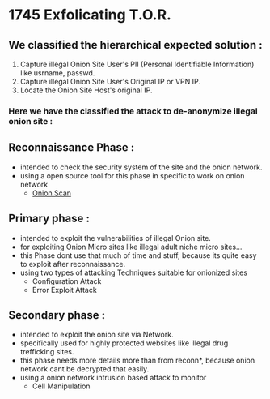 # 1745 Exfolicating T.O.R.

## We classified the hierarchical expected solution :
 1. Capture illegal Onion Site User's PII (Personal Identifiable Information) like usrname, passwd.
 2. Capture illegal Onion Site User's Original IP or VPN IP.
 3. Locate the Onion Site Host's original IP.

### Here we have the classified the attack to de-anonymize illegal onion site :

## Reconnaissance Phase :
 - intended to check the security system of the site and the onion network.
 - using a open source tool for this phase in specific to work on onion network
    - [Onion Scan](https://github.com/s-rah/onionscan)

## Primary phase : 
 - intended to exploit the vulnerabilities of illegal Onion site.
 - for exploiting Onion Micro sites like illegal adult niche micro sites...
 - this Phase dont use that much of time and stuff, because its quite easy to exploit after reconnaissance.
 - using two types of attacking Techniques suitable for onionized sites
    - Configuration Attack
    - Error Exploit Attack

## Secondary phase :
 - intended to exploit the onion site via Network.
 - specifically used for highly protected websites like illegal drug trefficking sites.
 - this phase needs more details more than from reconn*, because onion network cant be decrypted that easily.
 - using a onion network intrusion based attack to monitor
   - Cell Manipulation
